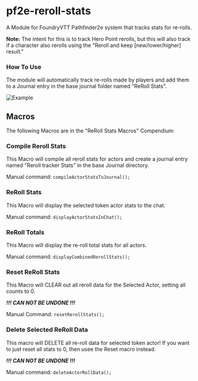 # pf2e-reroll-stats
A Module for FoundryVTT Pathfinder2e system that tracks stats for re-rolls. 

**Note:** The intent for this is to track Hero Point rerolls, but this will also track if a character also rerolls using the "Reroll and keep [new/lower/higher] result."

### How To Use
The module will automatically track re-rolls made by players and add them to a Journal entry in the base journal folder named "ReRoll Stats". 

![Example](https://i.ibb.co/Nt0Kfg2/reroll-stats.png)

## Macros
The following Macros are in the "ReRoll Stats Macros" Compendium:

### Compile Reroll Stats
This Macro will compile all reroll stats for actors and create a journal entry named "Reroll tracker Stats" in the base Journal directory.

Manual command:
`compileActorStatsToJournal();`

### ReRoll Stats
This Macro will display the selected token actor stats to the chat.

Manual command:
`displayActorStatsInChat();`

### ReRoll Totals
This Macro will display the re-roll total stats for all actors. 

Manual command:
`displayCombinedRerollStats();`

### Reset ReRoll Stats
This Macro will CLEAR out all reroll data for the Selected Actor, setting all counts to 0.

***!!! CAN NOT BE UNDONE !!!***

Manual Command:
`resetRerollStats();`

### Delete Selected ReRoll Data
This macro will DELETE all re-roll data for selected token actor! If you want to just reset all stats to 0, then usee the Reset macro instead. 

***!!! CAN NOT BE UNDONE !!!***

Manual command:
`deleteActorRollData();`

